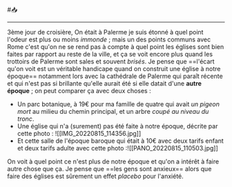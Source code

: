#📥 

---


3ème jour de croisière, 
On était à Palerme je suis étonné à quel point l'odeur est plus ou moins *immonde* ; mais un des points communs avec Rome c'est qu'on ne se rend pas à compte à quel point les églises sont bien faites par rapport au reste de la ville, et ça se voit encore plus quand les trottoirs de Palerme sont sales et souvent *brisés*. Je pense que ==l'écart qu'on voit est un véritable handicape quand on construit une église à notre époque== notamment lors avec la cathédrale de Palerme qui paraît récente et qui n'est pas si brillante qu'elle aurait été si elle datait d'une **autre époque** ; on peut comparer ça avec deux choses :
- Un parc botanique, à 19€ pour ma famille de quatre qui avait *un pigeon mort* au milieu du chemin principal, et un arbre *coupé au niveau du tronc*.
- Une église qui n'a (surement) pas été faite à notre époque, décrite par cette photo : ![[IMG_20220815_114356.jpg]]
- Et cette salle de l'époque baroque qui était à 10€ avec deux tarifs enfant et deux tarifs adulte avec cette photo :![[PANO_20220815_110503.jpg]]

On voit à quel point ce n'est plus de notre époque et qu'on a intérêt à faire autre chose que ça. Je pense que ==les gens sont anxieux== alors que faire des églises est sûrement un effet *placebo* pour l'anxiété.